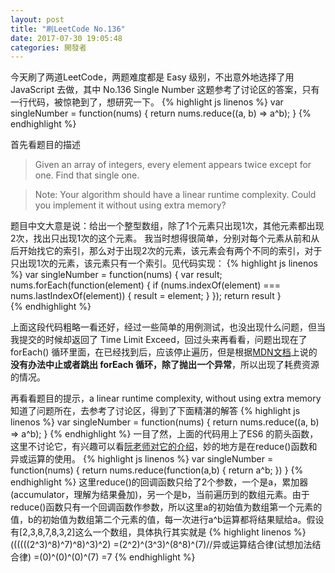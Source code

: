 ```yaml
---
layout: post
title: "刷LeetCode No.136"
date: 2017-07-30 19:05:48
categories: 開發者
---
```

今天刷了两道LeetCode，两题难度都是 Easy 级别，不出意外地选择了用 JavaScript 去做，其中 No.136 Single Number 这题参考了讨论区的答案，只有一行代码，被惊艳到了，想研究一下。
{% highlight js linenos %}
var singleNumber = function(nums) {
    return nums.reduce((a, b) => a^b);
}
{% endhighlight %}
<!-- more -->
首先看题目的描述
>Given an array of integers, every element appears twice except for one. Find that single one.

>Note:
>Your algorithm should have a linear runtime complexity. Could you implement it without using extra memory?

题目中文大意是说：给出一个整型数组，除了1个元素只出现1次，其他元素都出现2次，找出只出现1次的这个元素。
我当时想得很简单，分别对每个元素从前和从后开始找它的索引，那么对于出现2次的元素，该元素会有两个不同的索引，对于只出现1次的元素，该元素只有一个索引。见代码实现：
{% highlight js linenos %}
var singleNumber = function(nums) {
    var result;
    nums.forEach(function(element) {
        if (nums.indexOf(element) === nums.lastIndexOf(element)) {
            result = element;
        }
    });
    return result
}    
{% endhighlight %}

上面这段代码粗略一看还好，经过一些简单的用例测试，也没出现什么问题，但当我提交的时候却返回了 Time Limit Exceed，回过头来再看看，问题出现在了 forEach() 循环里面，在已经找到后，应该停止遍历，但是根据[MDN文档](https://developer.mozilla.org/zh-CN/docs/Web/JavaScript/Reference/Global_Objects/Array/forEach)上说的**没有办法中止或者跳出 forEach 循环，除了抛出一个异常**，所以出现了耗费资源的情况。

再看看题目的提示，a linear runtime complexity, without using extra memory
知道了问题所在，去参考了讨论区，得到了下面精湛的解答
{% highlight js linenos %}
var singleNumber = function(nums) {
    return nums.reduce((a, b) => a^b);
}
{% endhighlight %}
一目了然，上面的代码用上了ES6 的箭头函数，这里不讨论它，有兴趣可以看[阮老师对它的介绍](http://es6.ruanyifeng.com/#docs/function#箭头函数)，妙的地方是在reduce()函数和异或运算的使用。
{% highlight js linenos %}
var singleNumber = function(nums) {
    return nums.reduce(function(a,b) {
        return a^b;
    })
}
{% endhighlight %}
这里reduce()的回调函数只给了2个参数，一个是a，累加器(accumulator，理解为结果叠加)，另一个是b，当前遍历到的数组元素。由于reduce()函数只有一个回调函数作参数，所以这里a的初始值为数组第一个元素的值，b的初始值为数组第二个元素的值，每一次进行a^b运算都将结果赋给a。假设有[2,3,8,7,8,3,2]这么一个数组，具体执行其实就是
{% highlight linenos %}
((((((2^3)^8)^7)^8)^3)^2)
=(2^2)^(3^3)^(8^8)^(7)//异或运算结合律(试想加法结合律)
=(0)^(0)^(0)^(7)
=7
{% endhighlight %}
